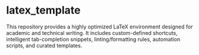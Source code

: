 # latex_template
This repository provides a highly optimized LaTeX environment designed for academic and technical writing. It includes custom-defined shortcuts, intelligent tab-completion snippets, linting/formatting rules, automation scripts, and curated templates.
